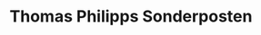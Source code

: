 ---
title: "Thomas Philipps Sonderposten"
url: /hennickendorf/thomas-philipps-sonderposten/
shop: Kramladen
---